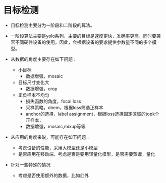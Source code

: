 # 目标检测

* 目标检测主要分为一阶段和二阶段的算法。

* 一阶段算法主要是yolo系列，主要的目标是速度更快，准确率更高，同时要兼容不同硬件设备的使用，因此，会根据设备的要求提供参数量不同的多个模型。

  

* 从数据的角度主要存在如下问题：

  * 小目标
    * 数据增强，mosaic
  * 目标尺寸变化大
    * 数据增强，crop
  * 正负样本不均匀
    * 损失函数的角度，focal loss
    * 采样策略，ohem，根据loss筛选正样本
    * anchor的选择，label assignment，根据loss选择固定区域的topk个正样本，
    * 数据增强，mosaic,mixup等等

* 从应用的角度来说，可能存在如下问题：

  * 考虑设备的性能，采用大模型还是小模型
  * 是否应用在移动端，考虑是否是要用轻量化模型，是否需要蒸馏，量化

* 针对一些特殊的情况

  * 考虑是否使用额外的数据，比如红外